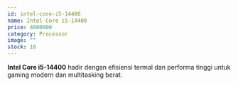 ```yaml
---
id: intel-core-i5-14400
name: Intel Core i5-14400
price: 4000000
category: Processor
image: ""
stock: 10
---
```


**Intel Core i5-14400** hadir dengan efisiensi termal dan performa tinggi untuk gaming modern dan multitasking berat.
